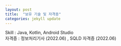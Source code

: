 ```yaml
---
layout: post
title:  "보유 기술 및 자격증"
categories: jekyll update
---
```


Skill : Java, Kotlin, Android Studio  
자격증 : 정보처리기사 (2022.06) , SQLD 자격증 (2022.06)


